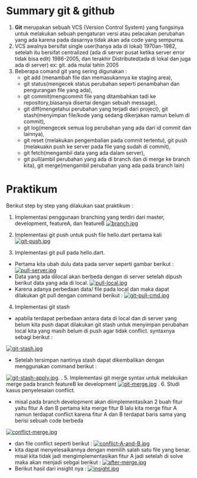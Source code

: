 # Summary git & github 

1. **Git** merupakan sebuah VCS (Version Control System) yang fungsinya untuk melakukan sebuah pengaturan versi atau pelacakan perubahan yang ada karena pada dasarnya tidak akan ada code yang sempurna.
2.  VCS awalnya bersifat single user(hanya ada di lokal) 1970an-1982, setelah itu bersifat centralized (ada di server pusat ketika server error tidak bisa edit) 1986-2005, dan terakhir Distributed(ada di lokal dan juga ada di server) ex: git. ada mulai tahin 2005
3. Beberapa comand git yang sering digunakan :  
	 - git add (menambah file dan memasukannya ke staging area),
	 - git status(mengecek status perubahan seperti penambahan dan pengurangan file yang ada), 
	 - git commit(mengcommit file yang ditambahkan tadi ke repository,biasanya disertai dengan sebuah message),
	 -  git diff(mengetahui perubahan yang terjadi dari project), git stash(menyimpan file/kode yang sedang dikerjakan namun belum di commit),
	 -  git log(mengecek semua log perubahan yang ada dari id commit dan lainnya),
	 -  git reset (melakukan pengembalian pada commit tertentu), git push (melakuakn push ke server pada file yang sudah di commit),
	 -  git fetch(mengambil data yang ada dalam server),
	 -  git pull(ambil perubahan yang ada di branch dan di merge ke branch kita), git merge(mengambil perubahan yang ada pada branch lain)



# Praktikum

Berikut step by step yang dilakukan saat praktikum : 
1. Implementasi penggunaan branching yang terdiri dari master, development, featureA, dan featureB
[![branch.jpg](https://i.postimg.cc/nzRyPwQ8/branch.jpg)](https://postimg.cc/JDXYyxqK)


2. Implementasi git push untuk push file hello.dart pertama kali
[![git-push.jpg](https://i.postimg.cc/FKBRjGsR/git-push.jpg)](https://postimg.cc/jWytTHf0)
3. Implementasi git pull pada hello.dart.
- Pertama kita ubah dulu data pada server seperti gambar berikut : 
[![pull-server.jpg](https://i.postimg.cc/wjWJGXjK/pull-server.jpg)](https://postimg.cc/752fCTzX)
- Data yang ada dilocal akan berbeda dengan di server setelah dipush  berikut data yang ada di local.
[![pull-local.jpg](https://i.postimg.cc/Xvd2S1GG/pull-local.jpg)](https://postimg.cc/GB3PvQjd)
- Karena adanya perbedaan data/ file pada local dan  maka dapat dilakukan git pull dengan command berikut : 
[![git-pull-cmd.jpg](https://i.postimg.cc/nVPP6P02/git-pull-cmd.jpg)](https://postimg.cc/8sL4vt8f)

4. Implementasi git stash
- apabila terdapat perbedaan antara data di local dan di server yang belum kita push dapat dilakukan git stash untuk menyimpan perubahan local kita yang masih belum di push agar tidak conflict. syntaxnya sebagi berikut : 

[![git-stash.jpg](https://i.postimg.cc/yNr7tT5Z/git-stash.jpg)](https://postimg.cc/hJTF7VKD)
- Setelah tersimpan nantinya stash dapat dikembalikan dengan menggunakan command berikut : 

[![git-stash-apply.jpg](https://i.postimg.cc/rpRHyCsW/git-stash-apply.jpg)](https://postimg.cc/sBymwWpD).
.
5. Implementasi git merge 
syntax untuk melakukan merge pada branch featureB ke development
[![git-merge.jpg](https://i.postimg.cc/fRqLQZSy/git-merge.jpg)](https://postimg.cc/JsJmjfqC)
.
6. Studi kasus penyelesaian conflict.
- misal pada branch development akan diimplementasikan 2 buah fitur yaitu fitur A dan B pertama kita merge fitur B lalu kita merge fitur A namun terdapat conflict karena fitur A dan B terdapat baris sama yang berisi sebuah code berbeda 
 
 [![conflict-merge.jpg](https://i.postimg.cc/V6VpzGBj/conflict-merge.jpg)](https://postimg.cc/zbT0jkQB)
 - dan file conflict seperti berikut : 
  [![conflict-A-and-B.jpg](https://i.postimg.cc/0y7scsGh/conflict-A-and-B.jpg)](https://postimg.cc/0z5FyhBC)
- kita dapat menyelesaikannya dengan memilih salah satu file yang benar. misal kita tidak jadi mengimplementasikan fitur A jadi setelah di solve maka akan menjadi sebgai berikut : 
[![after-merge.jpg](https://i.postimg.cc/hvKkyzrY/after-merge.jpg)](https://postimg.cc/ZBDs0qXP)
- Berikut hasil dari insight nya : 
[![insight.jpg](https://i.postimg.cc/05mGZXMh/insight.jpg)](https://postimg.cc/xqfb1RPP)
